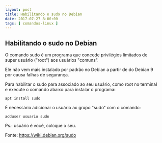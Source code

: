 ```yaml
---
layout: post
title: Habilitando o sudo no Debian 
date: 2017-07-27 8:00:00
tags: [ comandos-linux ]
---
```


## Habilitando o sudo no Debian 

 O comando sudo é um programa que concede privilégios limitados de super usuário ("root") aos usuários "comuns". 

Ele não vem mais instalado por padrão no Debian a partir de do Debian 9 por causa falhas de segurança.

Para habilitar o sudo para associado ao seu usuário, como root no terminal e execute o comando abaixo para instalar o programa:

	apt install sudo


 É necessário adicionar o usuário ao grupo "sudo" com o comando:

	adduser usuario sudo

Ps.: usuário é você, coloque o seu.


Fonte:
https://wiki.debian.org/sudo
